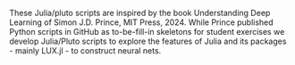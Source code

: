 These Julia/pluto scripts are inspired by the book Understanding Deep Learning of Simon J.D. Prince, MIT Press, 2024. While Prince published Python scripts in GitHub as to-be-fill-in skeletons for student exercises we develop Julia/Pluto scripts to explore the features of Julia and its packages - mainly LUX.jl - to construct neural nets.
